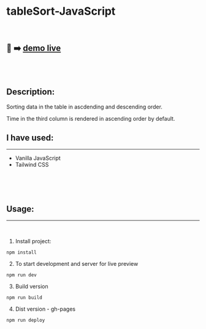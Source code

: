 # tableSort-JavaScript

<br>

## 🎥 :arrow_right: [demo live](https://szymonrojek.github.io/tableSort-JavaScript/)

<br>
<br>

## Description:

Sorting data in the table in ascdending and descending order.

Time in the third column is rendered in ascending order by default.

## I have used:

---

- Vanilla JavaScript
- Tailwind CSS

<br>
<br>
<!-- 
<table>
  <tr>
    <td><img src="./src/img/npm-icon.png" width="50" height="50"></td>
    <td><img src="./src/img/parcelJs-icon.png" width="50" height="50"></td>
  </tr>
</table>
<table>
  <tr>
    <td><img src="./src/img/html-icon.svg" width="50" height="50"></td>
    <td><img src="./src/img/js-icon.svg" width="50" height="50"></td>
  </tr>
 </table> -->

<br>

## Usage:

---

<br>

1. Install project:

```
npm install
```

2. To start development and server for live preview

```
npm run dev
```

3. Build version

```
npm run build
```

4. Dist version - gh-pages

```
npm run deploy
```
